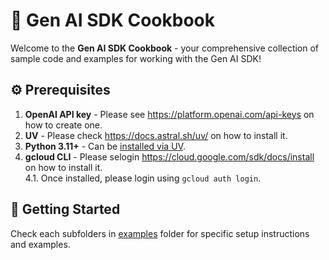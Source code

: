 # 🍳 Gen AI SDK Cookbook

Welcome to the **Gen AI SDK Cookbook** - your comprehensive collection of sample code and examples for working with the Gen AI SDK!

## ⚙️ Prerequisites
1. **OpenAI API key** - Please see https://platform.openai.com/api-keys on how to create one.
2. **UV** - Please check https://docs.astral.sh/uv/ on how to install it.
3. **Python 3.11+** - Can be [installed via UV](https://docs.astral.sh/uv/guides/install-python/).
4. **gcloud CLI** - Please selogin https://cloud.google.com/sdk/docs/install on how to install it.  
    4.1. Once installed, please login using `gcloud auth login`.

## 🚀 Getting Started

Check each subfolders in [examples](./examples/) folder for specific setup instructions and examples.
